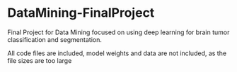 # DataMining-FinalProject

Final Project for Data Mining focused on using deep learning for brain tumor classification and segmentation.

All code files are included, model weights and data are not included, as the file sizes are too large
